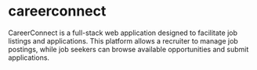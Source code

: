 # careerconnect
CareerConnect is a full-stack web application designed to facilitate job listings and applications. This platform allows a recruiter to manage job postings, while job seekers can browse available opportunities and submit applications. 
